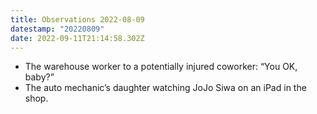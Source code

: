 ```yaml
---
title: Observations 2022-08-09
datestamp: "20220809"
date: 2022-09-11T21:14:58.302Z
---
```

- The warehouse worker to a potentially injured coworker: “You OK, baby?”
- The auto mechanic’s daughter watching JoJo Siwa on an iPad in the shop.